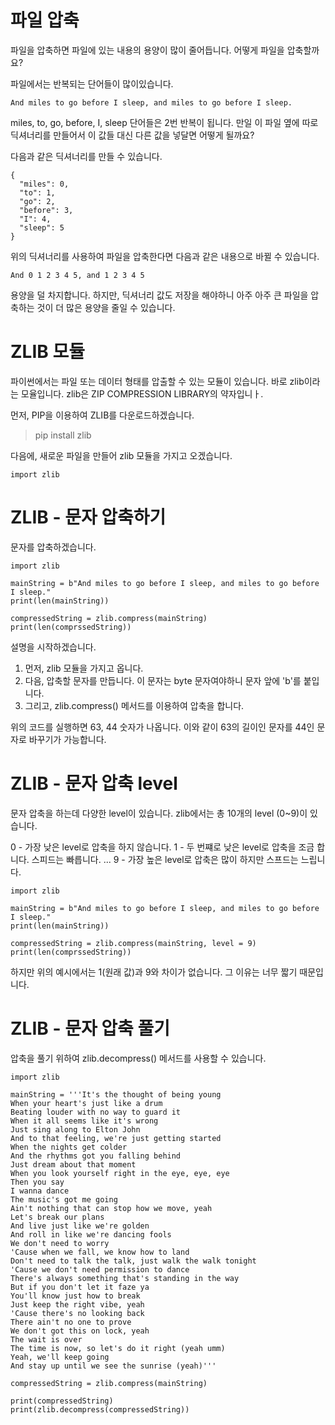# 파일 압축
파일을 압축하면 파일에 있는 내용의 용양이 많이 줄어듭니다. 어떻게 파일을 압축할까요?

파일에서는 반복되는 단어들이 많이있습니다.

```
And miles to go before I sleep, and miles to go before I sleep.
```

miles, to, go, before, I, sleep 단어들은 2번 반복이 됩니다. 만일 이 파일 옆에 따로 딕셔너리를 만들어서 이 값들 대신 다른 값을 넣달면 어떻게 될까요?

다음과 같은 딕셔너리를 만들 수 있습니다.

```
{
  "miles": 0,
  "to": 1,
  "go": 2,
  "before": 3,
  "I": 4,
  "sleep": 5
}
```

위의 딕셔너리를 사용하여 파일을 압축한다면 다음과 같은 내용으로 바뀔 수 있습니다.

```
And 0 1 2 3 4 5, and 1 2 3 4 5
```

용양을 덜 차지합니다. 하지만, 딕셔너리 값도 저장을 해야하니 아주 아주 큰 파일을 압축하는 것이 더 많은 용양을 줄일 수 있습니다.

# ZLIB 모듈
파이썬에서는 파일 또는 데이터 형태를 압출할 수 있는 모듈이 있습니다. 바로 zlib이라는 모율입니다. zlib은 ZIP COMPRESSION LIBRARY의 약자입니ㅏ.

먼저, PIP을 이용하여 ZLIB를 다운로드하겠습니다.

> pip install zlib

다음에, 새로운 파일을 만들어 zlib 모듈을 가지고 오겠습니다.

```
import zlib
```

# ZLIB - 문자 압축하기
문자를 압축하겠습니다.

```
import zlib

mainString = b"And miles to go before I sleep, and miles to go before I sleep."
print(len(mainString))

compressedString = zlib.compress(mainString)
print(len(comprssedString))
```

설명을 시작하겠습니다.

1. 먼저, zlib 모듈을 가지고 옵니다.
2. 다음, 압축할 문자를 만듭니다. 이 문자는 byte 문자여야하니 문자 앞에 'b'를 붙입니다.
3. 그리고, zlib.compress() 메서드를 이용하여 압축을 합니다.

위의 코드를 실행하면 63, 44 숫자가 나옵니다. 이와 같이 63의 길이인 문자를 44인 문자로 바꾸기가 가능합니다.

# ZLIB - 문자 압축 level
문자 압축을 하는데 다양한 level이 있습니다. zlib에서는 총 10개의 level (0~9)이 있습니다.

0 - 가장 낮은 level로 압축을 하지 않습니다.
1 - 두 번쨰로 낮은 level로 압축을 조금 합니다. 스피드는 빠릅니다.
...
9 - 가장 높은 level로 압축은 많이 하지만 스프드는 느립니다.

```
import zlib

mainString = b"And miles to go before I sleep, and miles to go before I sleep."
print(len(mainString))

compressedString = zlib.compress(mainString, level = 9)
print(len(comprssedString))
```

하지만 위의 예시에서는 1(원래 값)과 9와 차이가 없습니다. 그 이유는 너무 짧기 때문입니다.

# ZLIB - 문자 압축 풀기
압축을 풀기 위하여 zlib.decompress() 메서드를 사용할 수 있습니다.

```
import zlib

mainString = '''It's the thought of being young
When your heart's just like a drum
Beating louder with no way to guard it
When it all seems like it's wrong
Just sing along to Elton John
And to that feeling, we're just getting started
When the nights get colder
And the rhythms got you falling behind
Just dream about that moment
When you look yourself right in the eye, eye, eye
Then you say
I wanna dance
The music's got me going
Ain't nothing that can stop how we move, yeah
Let's break our plans
And live just like we're golden
And roll in like we're dancing fools
We don't need to worry
'Cause when we fall, we know how to land
Don't need to talk the talk, just walk the walk tonight
'Cause we don't need permission to dance
There's always something that's standing in the way
But if you don't let it faze ya
You'll know just how to break
Just keep the right vibe, yeah
'Cause there's no looking back
There ain't no one to prove
We don't got this on lock, yeah
The wait is over
The time is now, so let's do it right (yeah umm)
Yeah, we'll keep going
And stay up until we see the sunrise (yeah)'''

compressedString = zlib.compress(mainString)

print(compressedString)
print(zlib.decompress(compressedString))
```
